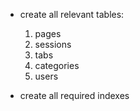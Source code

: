 - create all relevant tables:
    1. pages
    2. sessions
    3. tabs
    4. categories
    5. users

- create all required indexes
